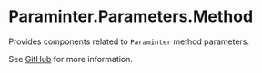 # Paraminter.Parameters.Method

Provides components related to `Paraminter` method parameters.

See [GitHub](https://github.com/Paraminter/Paraminter.Parameters.Method) for more information.